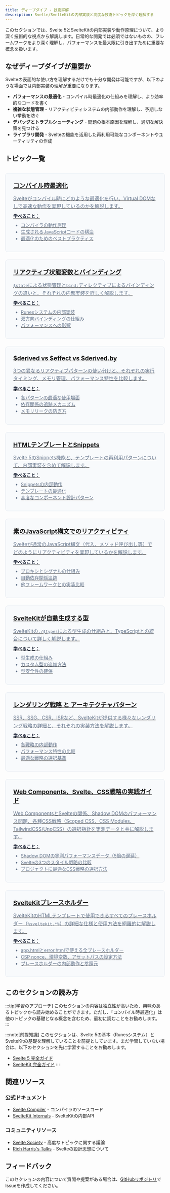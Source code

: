 ```yaml
---
title: ディープダイブ - 技術詳解
description: Svelte/SvelteKitの内部実装と高度な技術トピックを深く理解する
---
```


このセクションでは、Svelte 5とSvelteKitの内部実装や動作原理について、より深く技術的な視点から解説します。日常的な開発では必須ではないものの、フレームワークをより深く理解し、パフォーマンスを最大限に引き出すために重要な概念を扱います。

## なぜディープダイブが重要か

Svelteの表面的な使い方を理解するだけでも十分な開発は可能ですが、以下のような場面では内部実装の理解が重要になります。

- **パフォーマンスの最適化** - コンパイル時最適化の仕組みを理解し、より効率的なコードを書く
- **複雑な状態管理** - リアクティビティシステムの内部動作を理解し、予期しない挙動を防ぐ
- **デバッグとトラブルシューティング** - 問題の根本原因を理解し、適切な解決策を見つける
- **ライブラリ開発** - Svelteの機能を活用した再利用可能なコンポーネントやユーティリティの作成

## トピック一覧

<div class="topic-cards">

<a href="/deep-dive/compile-time-optimization/" class="topic-card-link">
  <div class="topic-card">
    <h3>コンパイル時最適化</h3>
    <p>Svelteがコンパイル時にどのような最適化を行い、Virtual DOMなしで高速な動作を実現しているのかを解説します。</p>
    <strong>学べること：</strong>
    <ul>
      <li>コンパイラの動作原理</li>
      <li>生成されるJavaScriptコードの構造</li>
      <li>最適化のためのベストプラクティス</li>
    </ul>
  </div>
</a>

<a href="/deep-dive/reactive-state-variables-vs-bindings/" class="topic-card-link">
  <div class="topic-card">
    <h3>リアクティブ状態変数とバインディング</h3>
    <p><code>$state</code>による状態管理と<code>bind:</code>ディレクティブによるバインディングの違いと、それぞれの内部実装を詳しく解説します。</p>
    <strong>学べること：</strong>
    <ul>
      <li>Runesシステムの内部実装</li>
      <li>双方向バインディングの仕組み</li>
      <li>パフォーマンスへの影響</li>
    </ul>
  </div>
</a>

<a href="/deep-dive/derived-vs-effect-vs-derived-by/" class="topic-card-link">
  <div class="topic-card">
    <h3>$derived vs $effect vs $derived.by</h3>
    <p>3つの異なるリアクティブパターンの使い分けと、それぞれの実行タイミング、メモリ管理、パフォーマンス特性を比較します。</p>
    <strong>学べること：</strong>
    <ul>
      <li>各パターンの最適な使用場面</li>
      <li>依存関係の追跡メカニズム</li>
      <li>メモリリークの防ぎ方</li>
    </ul>
  </div>
</a>

<a href="/deep-dive/html-templates-and-snippets/" class="topic-card-link">
  <div class="topic-card">
    <h3>HTMLテンプレートとSnippets</h3>
    <p>Svelte 5のSnippets機能と、テンプレートの再利用パターンについて、内部実装を含めて解説します。</p>
    <strong>学べること：</strong>
    <ul>
      <li>Snippetsの内部動作</li>
      <li>テンプレートの最適化</li>
      <li>高度なコンポーネント設計パターン</li>
    </ul>
  </div>
</a>

<a href="/deep-dive/reactivity-with-plain-javascript-syntax/" class="topic-card-link">
  <div class="topic-card">
    <h3>素のJavaScript構文でのリアクティビティ</h3>
    <p>Svelteが通常のJavaScript構文（代入、メソッド呼び出し等）でどのようにリアクティビティを実現しているかを解説します。</p>
    <strong>学べること：</strong>
    <ul>
      <li>プロキシとシグナルの仕組み</li>
      <li>自動依存関係追跡</li>
      <li>他フレームワークとの実装比較</li>
    </ul>
  </div>
</a>

<a href="/deep-dive/auto-generated-types/" class="topic-card-link">
  <div class="topic-card">
    <h3>SvelteKitが自動生成する型</h3>
    <p>SvelteKitの<code>./$types</code>による型生成の仕組みと、TypeScriptとの統合について詳しく解説します。</p>
    <strong>学べること：</strong>
    <ul>
      <li>型生成の仕組み</li>
      <li>カスタム型の追加方法</li>
      <li>型安全性の確保</li>
    </ul>
  </div>
</a>

<a href="/sveltekit/architecture/rendering-strategies/" class="topic-card-link">
  <div class="topic-card">
    <h3>レンダリング戦略 と アーキテクチャパターン</h3>
    <p>SSR、SSG、CSR、ISRなど、SvelteKitが提供する様々なレンダリング戦略の詳細と、それぞれの実装方法を解説します。</p>
    <strong>学べること：</strong>
    <ul>
      <li>各戦略の内部動作</li>
      <li>パフォーマンス特性の比較</li>
      <li>最適な戦略の選択基準</li>
    </ul>
  </div>
</a>

<a href="/deep-dive/webcomponents-svelte-css-strategies/" class="topic-card-link">
  <div class="topic-card">
    <h3>Web Components、Svelte、CSS戦略の実践ガイド</h3>
    <p>Web ComponentsとSvelteの関係、Shadow DOMのパフォーマンス問題、各種CSS戦略（Scoped CSS、CSS Modules、TailwindCSS/UnoCSS）の選択指針を実測データと共に解説します。</p>
    <strong>学べること：</strong>
    <ul>
      <li>Shadow DOMの実測パフォーマンスデータ（5倍の遅延）</li>
      <li>Svelteの3つのスタイル戦略の比較</li>
      <li>プロジェクトに最適なCSS戦略の選択方法</li>
    </ul>
  </div>
</a>

<a href="/deep-dive/sveltekit-placeholders/" class="topic-card-link">
  <div class="topic-card">
    <h3>SvelteKitプレースホルダー</h3>
    <p>SvelteKitのHTMLテンプレートで使用できるすべてのプレースホルダー（<code>%sveltekit.*%</code>）の詳細な仕様と使用方法を網羅的に解説します。</p>
    <strong>学べること：</strong>
    <ul>
      <li>app.htmlとerror.htmlで使える全プレースホルダー</li>
      <li>CSP nonce、環境変数、アセットパスの設定方法</li>
      <li>プレースホルダーの内部動作と参照元</li>
    </ul>
  </div>
</a>

</div>

<style>
.topic-cards {
  display: grid;
  grid-template-columns: repeat(auto-fit, minmax(300px, 1fr));
  gap: 1.5rem;
  margin: 2rem 0;
}

.topic-card {
  padding: 1.5rem;
  border: 1px solid var(--sp-color-border, #e2e8f0);
  border-radius: 8px;
  background: var(--sp-color-bg-soft, #f8fafc);
  transition: all 0.3s ease;
}

.topic-card:hover {
  border-color: var(--sp-color-primary, #ff3e00);
  box-shadow: 0 4px 12px rgba(0, 0, 0, 0.1);
  transform: translateY(-2px);
}

.topic-card h3 {
  margin-top: 0;
  margin-bottom: 1rem;
  font-size: 1.2rem;
}

.topic-card h3 a {
  color: var(--sp-color-primary, #ff3e00);
  text-decoration: none;
}

.topic-card h3 a:hover {
  text-decoration: underline;
}

.topic-card p {
  margin: 0.5rem 0;
  color: var(--sp-color-text-secondary, #64748b);
  font-size: 0.95rem;
  line-height: 1.6;
}

.topic-card strong {
  color: var(--sp-color-text, #0f172a);
  font-weight: 600;
}

.topic-card ul {
  margin: 0.5rem 0;
  padding-left: 1.5rem;
  color: var(--sp-color-text-secondary, #64748b);
  font-size: 0.9rem;
}

/* ダークモード対応 */
:global(.dark) .topic-card {
  background: var(--sp-color-bg-soft, #1e293b);
  border-color: var(--sp-color-border, #334155);
}

:global(.dark) .topic-card:hover {
  border-color: var(--sp-color-primary, #ff3e00);
  box-shadow: 0 4px 12px rgba(0, 0, 0, 0.3);
}

:global(.dark) .topic-card strong {
  color: var(--sp-color-text, #f1f5f9);
}

:global(.dark) .topic-card p,
:global(.dark) .topic-card ul {
  color: var(--sp-color-text-secondary, #94a3b8);
}
</style>

## このセクションの読み方

:::tip[学習のアプローチ]
このセクションの内容は独立性が高いため、興味のあるトピックから読み始めることができます。ただし、「コンパイル時最適化」は他のトピックの基礎となる概念を含むため、最初に読むことをお勧めします。
:::

:::note[前提知識]
このセクションは、Svelte 5の基本（Runesシステム）とSvelteKitの基礎を理解していることを前提としています。まだ学習していない場合は、以下のセクションを先に学習することをお勧めします。
- [Svelte 5 完全ガイド](/svelte/)
- [SvelteKit 完全ガイド](/sveltekit/)
:::

## 関連リソース

### 公式ドキュメント
- [Svelte Compiler](https://github.com/sveltejs/svelte/tree/main/packages/svelte/src/compiler) - コンパイラのソースコード
- [SvelteKit Internals](https://kit.svelte.dev/docs/hooks) - SvelteKitの内部API

### コミュニティリソース
- [Svelte Society](https://sveltesociety.dev/) - 高度なトピックに関する議論
- [Rich Harris's Talks](https://www.youtube.com/results?search_query=rich+harris+svelte) - Svelteの設計思想について

## フィードバック

このセクションの内容について質問や提案がある場合は、[GitHubリポジトリ](https://github.com/shuji-bonji/Svelte-and-SvelteKit-with-TypeScript)でIssueを作成してください。